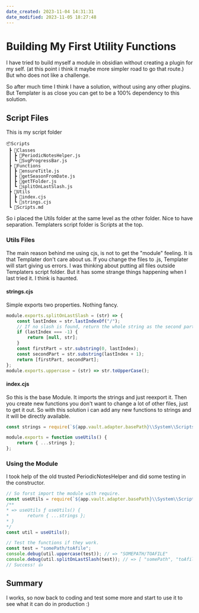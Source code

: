 ```yaml
---
date_created: 2023-11-04 14:31:31
date_modified: 2023-11-05 18:27:48
---
```

# Building My First Utility Functions

I have tried to build myself a module in obsidian without creating a plugin for my self. (at this point i think it maybe more simpler road to go that route.) But who does not like a challenge.

So after much time I think I have a solution, without using any other plugins. But Templater is as close you can get to be a 100% dependency to this solution.

## Script Files

This is my script folder

```text
📦Scripts  
 ┣ 📂Classes  
 ┃ ┣ 📜PeriodicNotesHelper.js  
 ┃ ┗ 📜SvgProgressBar.js  
 ┣ 📂Functions  
 ┃ ┣ 📜ensureTitle.js  
 ┃ ┣ 📜getSeasonFromDate.js  
 ┃ ┣ 📜getTFolder.js   
 ┃ ┗ 📜splitOnLastSlash.js  
 ┣ 📂Utils  
 ┃ ┣ 📜index.cjs  
 ┃ ┗ 📜strings.cjs  
 ┗ 📜Scripts.md
```

So i placed the Utils folder at the same level as the other folder. Nice to have separation. Templaters script folder is Scripts at the top.

### Utils Files

The main reason behind me using cjs, is not to get the "module" feeling. It is that Templater don't care about us. If you change the files to .js, Templater will start giving us errors. I was thinking about putting all files outside Templaters script folder. But it has some strange things happening when I last tried it. I think is haunted.

#### strings.cjs

Simple exports two properties. Nothing fancy.

```js
module.exports.splitOnLastSlash = (str) => {
	const lastIndex = str.lastIndexOf("/");
	// If no slash is found, return the whole string as the second part
	if (lastIndex === -1) {
		return [null, str];
	}
	const firstPart = str.substring(0, lastIndex);
	const secondPart = str.substring(lastIndex + 1);
	return [firstPart, secondPart];
};
module.exports.uppercase = (str) => str.toUpperCase();
```

#### index.cjs

So this is the base Module. It imports the strings and just reexport it. Then you create new functions you don't want to change a lot of other files, just to get it out. So with this solution i can add any new functions to strings and it will be directly available.

```js
const strings = require(`${app.vault.adapter.basePath}\\System\\Scripts\\Utils\\strings.cjs`);

module.exports = function useUtils() {
	return { ...strings };
};
```

### Using the Module

I took help of the old trusted PeriodicNotesHelper and did some testing in the constructor.

```js
// So forst import the module with require.
const useUtils = require(`${app.vault.adapter.basePath}\\System\\Scripts\\Utils\\index.cjs`);
/** 
* => useUtils ƒ useUtils() {
*	    return { ...strings };
* }
*/
const util = useUtils();

// Test the functions if they work.
const test = "somePath/toAfile";
console.debug(util.uppercase(test)); // => "SOMEPATH/TOAFILE"
console.debug(util.splitOnLastSlash(test)); // => [ "somePath", "toAfile" ]
// Success! 👍
```

## Summary

I works, so now back to coding and test some more and start to use it to see what it can do in production :)
